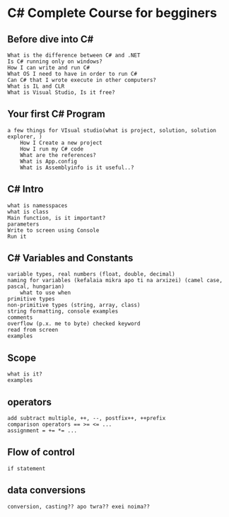 # C# Complete Course for begginers

## Before dive into C#
    What is the difference between C# and .NET
    Is C# running only on windows?
    How I can write and run C#
    What OS I need to have in order to run C#
    Can C# that I wrote execute in other computers?
    What is IL and CLR
    What is Visual Studio, Is it free? 

## Your first C# Program
    a few things for VIsual studio(what is project, solution, solution explorer, )
        How I Create a new project
        How I run my C# code
        What are the references?
        What is App.config
        What is Assemblyinfo is it useful..?

## C# Intro
    what is namesspaces
    what is class
    Main function, is it important?
    parameters
    Write to screen using Console
    Run it

## C# Variables and Constants
    variable types, real numbers (float, double, decimal)
    naming for variables (kefalaia mikra apo ti na arxizei) (camel case, pascal, hungarian)
        what to use when
    primitive types
    non-primitive types (string, array, class)
    string formatting, console examples
    comments
    overflow (p.x. me to byte) checked keyword
    read from screen
    examples

## Scope
    what is it?
    examples

## operators
    add subtract multiple, ++, --, postfix++, ++prefix
    comparison operators == >= <= ...
    assignment = += *= ...

## Flow of control
    if statement


## data conversions


    conversion, casting?? apo twra?? exei noima??